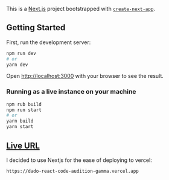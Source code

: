 This is a [Next.js](https://nextjs.org/) project bootstrapped with [`create-next-app`](https://github.com/vercel/next.js/tree/canary/packages/create-next-app).

## Getting Started

First, run the development server:

```bash
npm run dev
# or
yarn dev
```

Open [http://localhost:3000](http://localhost:3000) with your browser to see the result.


### Running as a live instance on your machine 

```bash
npm rub build
npm run start
# or
yarn build
yarn start
```


## [Live URL](https://dado-react-code-audition-gamma.vercel.app)

I decided to use Nextjs for the ease of deploying to vercel:

    https://dado-react-code-audition-gamma.vercel.app


